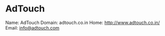 
# AdTouch

Name: AdTouch
Domain: adtouch.co.in
Home: http://www.adtouch.co.in/
Email: info@adtouch.com
